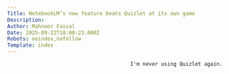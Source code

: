 ```yaml
---
Title: NotebookLM’s new feature beats Quizlet at its own game
Description: 
Author: Mahnoor Faisal
Date: 2025-09-22T18:00:23.000Z
Robots: noindex,nofollow
Template: index
---
```


                                            I'm never using Quizlet again. 
                                        